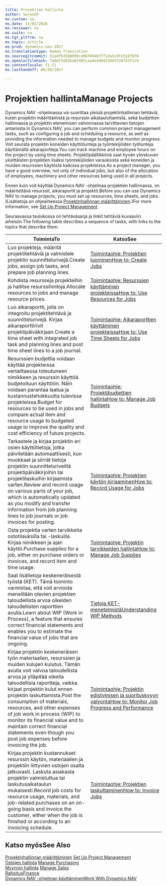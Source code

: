 ```yaml
---
title: Projektien hallinta
author: SorenGP
ms.custom: na
ms.date: 11/01/2016
ms.reviewer: na
ms.suite: na
ms.tgt_pltfrm: na
ms.topic: article
ms-prod: dynamics-nav-2017
ms.translationtype: Human Translation
ms.sourcegitcommit: 51adfb3588099c496f0946ff71da5c6fe518f070
ms.openlocfilehash: 7a6bf3dd3babf485caade4d04530e5339f43f1c9
ms.contentlocale: fi-fi
ms.lasthandoff: 06/26/2017

---
```


# <a name="manage-projects"></a><span data-ttu-id="b6c28-102">Projektien hallinta</span><span class="sxs-lookup"><span data-stu-id="b6c28-102">Manage Projects</span></span>
<span data-ttu-id="b6c28-103">Dynamics NAV -ohjelmassa voi suorittaa yleisiä projektinhallinnan tehtäviä, kuten projektin määrittämistä ja resurssin aikatauluttamista, sekä budjettien hallinnassa ja projektin etenemisen valvonnassa tarvittavien tietojen antamista.</span><span class="sxs-lookup"><span data-stu-id="b6c28-103">In Dynamics NAV, you can perform common project management tasks, such as configuring a job and scheduling a resource, as well as providing the information needed to manage budgets and monitor progress.</span></span> <span data-ttu-id="b6c28-104">Voit seurata projektin koneiden käyttötunteja ja työntekijöiden työtunteja käyttämällä aikaraportteja.</span><span class="sxs-lookup"><span data-stu-id="b6c28-104">You can track machine and employee hours on the project by using time sheets.</span></span> <span data-ttu-id="b6c28-105">Projektipäällikkönä saat hyvän yleiskuvan yksittäisten projektien lisäksi työntekijöiden varauksista sekä koneiden ja muiden resurssien käytöstä kaikissa projekteissa.</span><span class="sxs-lookup"><span data-stu-id="b6c28-105">As a project manager, you have a good overview, not only of individual jobs, but also of the allocation of employees, machinery and other resources being used in all projects.</span></span>

<span data-ttu-id="b6c28-106">Ennen kuin voit käyttää Dynamics NAV -ohjelmaa projektien hallinnassa, on määritettävä resurssit, aikaraportit ja projektit.</span><span class="sxs-lookup"><span data-stu-id="b6c28-106">Before you can use Dynamics NAV to manage projects, you must set up resources, time sheets, and jobs.</span></span> <span data-ttu-id="b6c28-107">(Lisätietoja on ohjeaiheessa [Projektinhallinnan määrittäminen](projects-setup-projects.md).)</span><span class="sxs-lookup"><span data-stu-id="b6c28-107">For more information, see [Set Up Project Management](projects-setup-projects.md).</span></span>  

<span data-ttu-id="b6c28-108">Seuraavassa taulukossa on tehtäväsarja ja linkit tehtäviä kuvaaviin aiheisiin.</span><span class="sxs-lookup"><span data-stu-id="b6c28-108">The following table describes a sequence of tasks, with links to the topics that describe them.</span></span>

|<span data-ttu-id="b6c28-109">Toiminta</span><span class="sxs-lookup"><span data-stu-id="b6c28-109">To</span></span> |<span data-ttu-id="b6c28-110">Katso</span><span class="sxs-lookup"><span data-stu-id="b6c28-110">See</span></span> |
|---|----|
|<span data-ttu-id="b6c28-111">Luo projekteja, määritä projektitehtäviä ja valmistele projektin suunnittelurivejä.</span><span class="sxs-lookup"><span data-stu-id="b6c28-111">Create jobs, assign job tasks, and prepare job planning lines.</span></span>|[<span data-ttu-id="b6c28-112">Toimintaohje: Projektien luominen</span><span class="sxs-lookup"><span data-stu-id="b6c28-112">How to: Create Jobs</span></span>](projects-how-create-jobs.md)|
|<span data-ttu-id="b6c28-113">Kohdista resursseja projekteihin ja hallitse resurssihintoja.</span><span class="sxs-lookup"><span data-stu-id="b6c28-113">Allocate resources to jobs and manage resource prices.</span></span>|[<span data-ttu-id="b6c28-114">Toimintaohje: Resurssien käyttäminen projekteissa</span><span class="sxs-lookup"><span data-stu-id="b6c28-114">How to: Use Resources for Jobs</span></span>](projects-how-use-resources.md)|
|<span data-ttu-id="b6c28-115">Luo aikaraportti, jolla on integroitu projektitehtävä ja suunnittelurivejä. Kirjaa aikaraporttirivit projektipäiväkirjaan.</span><span class="sxs-lookup"><span data-stu-id="b6c28-115">Create a time sheet with integrated job task and planning lines and post time sheet lines to a job journal.</span></span>|[<span data-ttu-id="b6c28-116">Toimintaohje: Aikaraporttien käyttäminen projekteissa</span><span class="sxs-lookup"><span data-stu-id="b6c28-116">How to: Use Time Sheets for Jobs</span></span>](projects-how-use-time-sheets.md)|
|<span data-ttu-id="b6c28-117">Resurssien budjettia voidaan käyttää projekteissa vertailtaessa toteutuneen nimikkeen ja resurssin käyttöä budjetoituun käyttöön. Näin voidaan parantaa laatua ja kustannustehokkuutta tulevissa projekteissa.</span><span class="sxs-lookup"><span data-stu-id="b6c28-117">Budget for resources to be used in jobs and compare actual item and resource usage to budgeted usage to improve the quality and cost efficiency of future projects.</span></span>|[<span data-ttu-id="b6c28-118">Toimintaohje: Projektibudjettien hallinta</span><span class="sxs-lookup"><span data-stu-id="b6c28-118">How to: Manage Job Budgets</span></span>](projects-how-manage-budgets.md)|
|<span data-ttu-id="b6c28-119">Tarkastele ja kirjaa projektin eri osien käyttötietoja, jotka päivitetään automaattisesti, kun muokkaat ja siirrät tietoja projektin suunnitteluriveiltä projektipäiväkirjoihin tai projektilaskuihin kirjaamista varten.</span><span class="sxs-lookup"><span data-stu-id="b6c28-119">Review and record usage on various parts of your job, which is automatically updated as you modify and transfer information from job planning lines to job journals or job invoices for posting.</span></span>|[<span data-ttu-id="b6c28-120">Toimintaohje: Projektien käytön kirjaaminen</span><span class="sxs-lookup"><span data-stu-id="b6c28-120">How to: Record Usage for Jobs</span></span>](projects-how-record-job-usage.md)|
|<span data-ttu-id="b6c28-121">Osta projektia varten tarvikkeita ostotilauksilla tai -laskuilla. Kirjaa nimikkeen ja ajan käyttö.</span><span class="sxs-lookup"><span data-stu-id="b6c28-121">Purchase supplies for a job, either on purchase orders or invoices, and record item and time usage.</span></span>|[<span data-ttu-id="b6c28-122">Toimintaohje: Projektin tarvikkeiden hallinta</span><span class="sxs-lookup"><span data-stu-id="b6c28-122">How to: Manage Job Supplies</span></span>](projects-how-manage-project-supplies.md)|
|<span data-ttu-id="b6c28-123">Saat lisätietoja keskeneräisestä työstä (KET). Tämä toiminto varmistaa, että voit arvioida meneillään olevien projektien taloudellista arvoa oikeiden taloudellisten raporttien avulla.</span><span class="sxs-lookup"><span data-stu-id="b6c28-123">Learn about WIP (Work in Process), a feature that ensures correct financial statements and enables you to estimate the financial value of jobs that are ongoing.</span></span>|[<span data-ttu-id="b6c28-124">Tietoja KET-menetelmistä</span><span class="sxs-lookup"><span data-stu-id="b6c28-124">Understanding WIP Methods</span></span>](projects-understanding-wip.md)|
|<span data-ttu-id="b6c28-125">Kirjaa projektin keskeneräisen työn materiaalien, resurssien ja muiden kulujen kulutus. Tämän avulla voit valvoa taloudellista arvoa ja ylläpitää oikeita taloudellisia raportteja, vaikka kirjaat projektin kulut ennen projektin laskuttamista.</span><span class="sxs-lookup"><span data-stu-id="b6c28-125">Post the consumption of materials, resources, and other expenses of job work in process (WIP) to monitor its financial value and to maintain correct financial statements even though you post job expenses before invoicing the job.</span></span>|[<span data-ttu-id="b6c28-126">Toimintaohje: Projektin edistymisen ja suorituskyvyn valvonta</span><span class="sxs-lookup"><span data-stu-id="b6c28-126">How to: Monitor Job Progress and Performance</span></span>](projects-how-monitor-progress-performance.md)|
|<span data-ttu-id="b6c28-127">Kirjaa projektin kustannukset resurssin käytön, materiaalien ja projektiin liittyvien ostojen osalta jatkuvasti. Laskuta asiakasta projektin valmistuttua tai laskutusaikataulun mukaisesti.</span><span class="sxs-lookup"><span data-stu-id="b6c28-127">Record job costs for resource usage, materials, and job-related purchases on an on-going basis and invoice the customer, either when the job is finished or according to an invoicing schedule.</span></span>|[<span data-ttu-id="b6c28-128">Toimintaohje: Projektien laskuttaminen</span><span class="sxs-lookup"><span data-stu-id="b6c28-128">How to: Invoice Jobs</span></span>](projects-how-invoice-jobs.md)|

## <a name="see-also"></a><span data-ttu-id="b6c28-129">Katso myös</span><span class="sxs-lookup"><span data-stu-id="b6c28-129">See Also</span></span>
<span data-ttu-id="b6c28-130">[Projektinhallinnan määrittäminen](projects-setup-projects.md)  </span><span class="sxs-lookup"><span data-stu-id="b6c28-130">[Set Up Project Management](projects-setup-projects.md)  </span></span>  
<span data-ttu-id="b6c28-131">[Ostojen hallinta](purchasing-manage-purchasing.md)       </span><span class="sxs-lookup"><span data-stu-id="b6c28-131">[Manage Purchasing](purchasing-manage-purchasing.md)       </span></span>  
<span data-ttu-id="b6c28-132">[Myynnin hallinta](sales-manage-sales.md)  </span><span class="sxs-lookup"><span data-stu-id="b6c28-132">[Manage Sales](sales-manage-sales.md)  </span></span>  
[<span data-ttu-id="b6c28-133">Rahoitus</span><span class="sxs-lookup"><span data-stu-id="b6c28-133">Finance</span></span>](finance-setup.md)  
[<span data-ttu-id="b6c28-134">Dynamics NAV -ohjelman käyttäminen</span><span class="sxs-lookup"><span data-stu-id="b6c28-134">Work With Dynamics NAV</span></span>](ui-work-product.md)  

